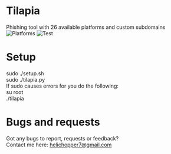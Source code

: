 # Tilapia
Phishing tool with 26 available platforms and custom subdomains\
![Platforms](https://raw.githubusercontent.com/Helichopper/Tilapia/master/screenshots/2.png)
![Test](https://raw.githubusercontent.com/Helichopper/Tilapia/master/screenshots/3.png)
# Setup
sudo ./setup.sh\
sudo ./tilapia.py\
If sudo causes errors for you do the following:\
su root\
./tilapia
# Bugs and requests
Got any bugs to report, requests or feedback?\
Contact me here: helichopper7@gmail.com
